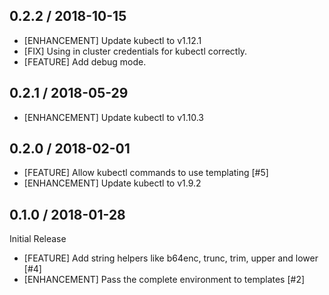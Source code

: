 ## 0.2.2 / 2018-10-15
* [ENHANCEMENT] Update kubectl to v1.12.1
* [FIX] Using in cluster credentials for kubectl correctly.
* [FEATURE] Add debug mode.

## 0.2.1 / 2018-05-29

* [ENHANCEMENT] Update kubectl to v1.10.3

## 0.2.0 / 2018-02-01

* [FEATURE] Allow kubectl commands to use templating [#5]
* [ENHANCEMENT] Update kubectl to v1.9.2

## 0.1.0 / 2018-01-28

Initial Release

* [FEATURE] Add string helpers like b64enc, trunc, trim, upper and lower [#4]
* [ENHANCEMENT] Pass the complete environment to templates [#2]
